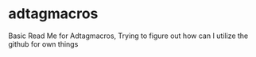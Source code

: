# adtagmacros
Basic Read Me for Adtagmacros, Trying to figure out how can I utilize the github for own things
